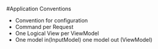 ﻿#Application Conventions


* Convention for configuration
* Command per Request
* One Logical View per ViewModel
* One model in(InputModel) one model out (ViewModel)
